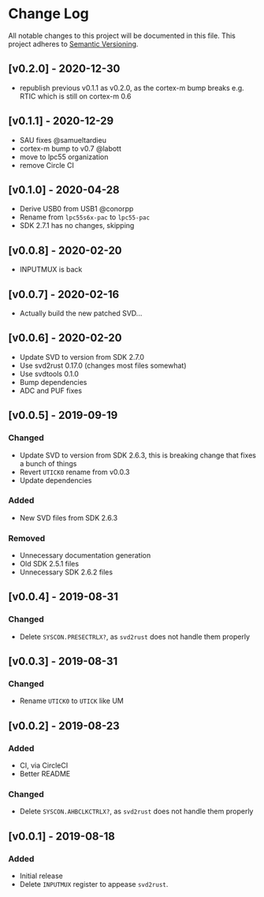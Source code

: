 # Change Log

All notable changes to this project will be documented in this file.
This project adheres to [Semantic Versioning](http://semver.org/).

## [v0.2.0] - 2020-12-30

- republish previous v0.1.1 as v0.2.0, as the cortex-m bump
  breaks e.g. RTIC which is still on cortex-m 0.6

## [v0.1.1] - 2020-12-29

- SAU fixes @samueltardieu
- cortex-m bump to v0.7 @labott
- move to lpc55 organization
- remove Circle CI

## [v0.1.0] - 2020-04-28

- Derive USB0 from USB1 @conorpp
- Rename from `lpc55s6x-pac` to `lpc55-pac`
- SDK 2.7.1 has no changes, skipping

## [v0.0.8] - 2020-02-20

- INPUTMUX is back

## [v0.0.7] - 2020-02-16

- Actually build the new patched SVD...

## [v0.0.6] - 2020-02-20

- Update SVD to version from SDK 2.7.0
- Use svd2rust 0.17.0 (changes most files somewhat)
- Use svdtools 0.1.0
- Bump dependencies
- ADC and PUF fixes

## [v0.0.5] - 2019-09-19

### Changed

- Update SVD to version from SDK 2.6.3, this is breaking
  change that fixes a bunch of things
- Revert `UTICK0` rename from v0.0.3
- Update dependencies

### Added
- New SVD files from SDK 2.6.3

### Removed
- Unnecessary documentation generation
- Old SDK 2.5.1 files
- Unnecessary SDK 2.6.2 files

## [v0.0.4] - 2019-08-31

### Changed

- Delete `SYSCON.PRESECTRLX?`, as `svd2rust` does not
  handle them properly

## [v0.0.3] - 2019-08-31

### Changed

- Rename `UTICK0` to `UTICK` like UM

## [v0.0.2] - 2019-08-23

### Added

- CI, via CircleCI
- Better README

### Changed

- Delete `SYSCON.AHBCLKCTRLX?`, as `svd2rust` does not
  handle them properly

## [v0.0.1] - 2019-08-18

### Added

- Initial release
- Delete `INPUTMUX` register to appease `svd2rust`.

